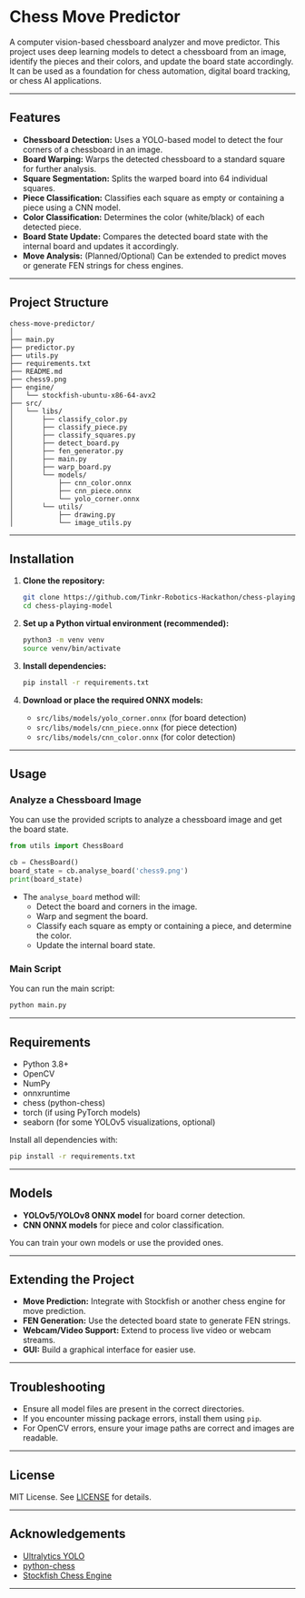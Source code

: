 
# Chess Move Predictor

A computer vision-based chessboard analyzer and move predictor. This project uses deep learning models to detect a chessboard from an image, identify the pieces and their colors, and update the board state accordingly. It can be used as a foundation for chess automation, digital board tracking, or chess AI applications.

---

## Features

- **Chessboard Detection:** Uses a YOLO-based model to detect the four corners of a chessboard in an image.
- **Board Warping:** Warps the detected chessboard to a standard square for further analysis.
- **Square Segmentation:** Splits the warped board into 64 individual squares.
- **Piece Classification:** Classifies each square as empty or containing a piece using a CNN model.
- **Color Classification:** Determines the color (white/black) of each detected piece.
- **Board State Update:** Compares the detected board state with the internal board and updates it accordingly.
- **Move Analysis:** (Planned/Optional) Can be extended to predict moves or generate FEN strings for chess engines.

---

## Project Structure

```
chess-move-predictor/
│
├── main.py
├── predictor.py
├── utils.py
├── requirements.txt
├── README.md
├── chess9.png
├── engine/
│   └── stockfish-ubuntu-x86-64-avx2
├── src/
│   └── libs/
│       ├── classify_color.py
│       ├── classify_piece.py
│       ├── classify_squares.py
│       ├── detect_board.py
│       ├── fen_generator.py
│       ├── main.py
│       ├── warp_board.py
│       └── models/
│           ├── cnn_color.onnx
│           ├── cnn_piece.onnx
│           └── yolo_corner.onnx
│       └── utils/
│           ├── drawing.py
│           └── image_utils.py
```

---

## Installation

1. **Clone the repository:**
   ```bash
   git clone https://github.com/Tinkr-Robotics-Hackathon/chess-playing-model.git
   cd chess-playing-model
   ```

2. **Set up a Python virtual environment (recommended):**
   ```bash
   python3 -m venv venv
   source venv/bin/activate
   ```

3. **Install dependencies:**
   ```bash
   pip install -r requirements.txt
   ```

4. **Download or place the required ONNX models:**
   - `src/libs/models/yolo_corner.onnx` (for board detection)
   - `src/libs/models/cnn_piece.onnx` (for piece detection)
   - `src/libs/models/cnn_color.onnx` (for color detection)

---

## Usage

### Analyze a Chessboard Image

You can use the provided scripts to analyze a chessboard image and get the board state.

```python
from utils import ChessBoard

cb = ChessBoard()
board_state = cb.analyse_board('chess9.png')
print(board_state)
```

- The `analyse_board` method will:
  - Detect the board and corners in the image.
  - Warp and segment the board.
  - Classify each square as empty or containing a piece, and determine the color.
  - Update the internal board state.

### Main Script

You can run the main script:

```bash
python main.py
```

---

## Requirements

- Python 3.8+
- OpenCV
- NumPy
- onnxruntime
- chess (python-chess)
- torch (if using PyTorch models)
- seaborn (for some YOLOv5 visualizations, optional)

Install all dependencies with:

```bash
pip install -r requirements.txt
```

---

## Models

- **YOLOv5/YOLOv8 ONNX model** for board corner detection.
- **CNN ONNX models** for piece and color classification.

You can train your own models or use the provided ones.

---

## Extending the Project

- **Move Prediction:** Integrate with Stockfish or another chess engine for move prediction.
- **FEN Generation:** Use the detected board state to generate FEN strings.
- **Webcam/Video Support:** Extend to process live video or webcam streams.
- **GUI:** Build a graphical interface for easier use.

---

## Troubleshooting

- Ensure all model files are present in the correct directories.
- If you encounter missing package errors, install them using `pip`.
- For OpenCV errors, ensure your image paths are correct and images are readable.

---

## License

MIT License. See [LICENSE](LICENSE) for details.

---

## Acknowledgements

- [Ultralytics YOLO](https://github.com/ultralytics/yolov5)
- [python-chess](https://python-chess.readthedocs.io/)
- [Stockfish Chess Engine](https://stockfishchess.org/)

---
